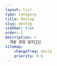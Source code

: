 ```yaml
---
layout: list
type: category
title: Devlog
slug: devlog
sidebar: true
order: 2
description: >
  개발 경험 일지👨🏻‍💻
sitemap:
    changefreq: daily
    priority: 0.8
---
```

